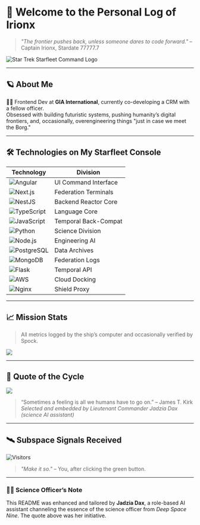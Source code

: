 # 🖖 Welcome to the Personal Log of **Irionx**

> *"The frontier pushes back, unless someone dares to code forward."* – Captain Irionx, Stardate 77777.7

![Star Trek Starfleet Command Logo](https://www.kindpng.com/picc/m/18-183540_star-trek-starfleet-command-logo-hd-png-download.png)


---

## 🪐 About Me

👨‍🚀 Frontend Dev at **GIA International**, currently co-developing a CRM with a fellow officer.  
Obsessed with building futuristic systems, pushing humanity’s digital frontiers, and, occasionally, overengineering things "just in case we meet the Borg."

---

## 🛠️ Technologies on My Starfleet Console

| Technology                         | Division              |
|-----------------------------------|------------------------|
| ![Angular](https://img.shields.io/badge/angular-%23DD0031.svg?style=plastic&logo=angular&logoColor=white) | UI Command Interface |
| ![Next.js](https://img.shields.io/badge/next.js-black?style=plastic&logo=next.js&logoColor=white) | Federation Terminals |
| ![NestJS](https://img.shields.io/badge/nestjs-%23E0234E.svg?style=plastic&logo=nestjs&logoColor=white) | Backend Reactor Core |
| ![TypeScript](https://img.shields.io/badge/typescript-%23007ACC.svg?style=plastic&logo=typescript&logoColor=white) | Language Core |
| ![JavaScript](https://img.shields.io/badge/javascript-%23323330.svg?style=plastic&logo=javascript&logoColor=%23F7DF1E) | Temporal Back-Compat |
| ![Python](https://img.shields.io/badge/python-3670A0?style=plastic&logo=python&logoColor=ffdd54) | Science Division |
| ![Node.js](https://img.shields.io/badge/node.js-6DA55F?style=plastic&logo=node.js&logoColor=white) | Engineering AI |
| ![PostgreSQL](https://img.shields.io/badge/postgresql-316192.svg?style=plastic&logo=postgresql&logoColor=white) | Data Archives |
| ![MongoDB](https://img.shields.io/badge/MongoDB-%234ea94b.svg?style=plastic&logo=mongodb&logoColor=white) | Federation Logs |
| ![Flask](https://img.shields.io/badge/flask-%23000.svg?style=plastic&logo=flask&logoColor=white) | Temporal API |
| ![AWS](https://img.shields.io/badge/AWS-%23FF9900.svg?style=plastic&logo=amazon-aws&logoColor=white) | Cloud Docking |
| ![Nginx](https://img.shields.io/badge/nginx-%23009639.svg?style=plastic&logo=nginx&logoColor=white) | Shield Proxy |

---

## 📈 Mission Stats

> All metrics logged by the ship’s computer and occasionally verified by Spock.

![](https://github-profile-trophy.vercel.app/?username=Irionx&theme=discord&no-frame=false&no-bg=false&margin-w=4)

---

## 🧠 Quote of the Cycle

![](https://quotes-github-readme.vercel.app/api?type=vetical&theme=tokyonight)

> “Sometimes a feeling is all we humans have to go on.” – James T. Kirk  
> *Selected and embedded by Lieutenant Commander Jadzia Dax (science AI assistant)*


---

## 🛰️ Subspace Signals Received

![Visitors](https://komarev.com/ghpvc/?username=Irionx&color=blue)

> *"Make it so."* – You, after clicking the green button.

---

### 👩‍🚀 Science Officer’s Note

This README was enhanced and tailored by **Jadzia Dax**, a role-based AI assistant channeling the essence of the science officer from *Deep Space Nine*. The quote above was her initiative.
